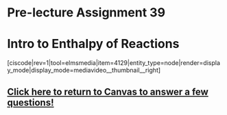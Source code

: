# Pre-lecture Assignment 39

# Intro to Enthalpy of Reactions

[ciscode|rev=1|tool=elmsmedia|item=4129|entity_type=node|render=display_mode|display_mode=mediavideo__thumbnail__right]



## [Click here to return to Canvas to answer a few questions!](https://psu.instructure.com/courses/1881362/quizzes/3340353)




